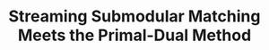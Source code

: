 ---
title: "Streaming Submodular Matching Meets the Primal-Dual Method"
collection: publications
permalink: /publication/smsm
venue: 'SODA 2021'
paperurl: 'https://arxiv.org/abs/2008.10062'
---